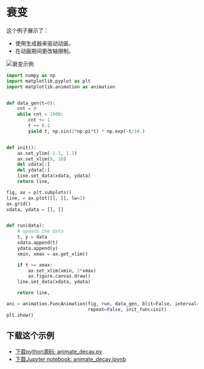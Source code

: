 # 衰变

这个例子展示了：
- 使用生成器来驱动动画，
- 在动画期间更改轴限制。

![衰变示例](https://matplotlib.org/_images/sphx_glr_animate_decay_001.png)

```python
import numpy as np
import matplotlib.pyplot as plt
import matplotlib.animation as animation


def data_gen(t=0):
    cnt = 0
    while cnt < 1000:
        cnt += 1
        t += 0.1
        yield t, np.sin(2*np.pi*t) * np.exp(-t/10.)


def init():
    ax.set_ylim(-1.1, 1.1)
    ax.set_xlim(0, 10)
    del xdata[:]
    del ydata[:]
    line.set_data(xdata, ydata)
    return line,

fig, ax = plt.subplots()
line, = ax.plot([], [], lw=2)
ax.grid()
xdata, ydata = [], []


def run(data):
    # update the data
    t, y = data
    xdata.append(t)
    ydata.append(y)
    xmin, xmax = ax.get_xlim()

    if t >= xmax:
        ax.set_xlim(xmin, 2*xmax)
        ax.figure.canvas.draw()
    line.set_data(xdata, ydata)

    return line,

ani = animation.FuncAnimation(fig, run, data_gen, blit=False, interval=10,
                              repeat=False, init_func=init)
plt.show()
```

## 下载这个示例
            
- [下载python源码: animate_decay.py](https://matplotlib.org/_downloads/animate_decay.py)
- [下载Jupyter notebook: animate_decay.ipynb](https://matplotlib.org/_downloads/animate_decay.ipynb)